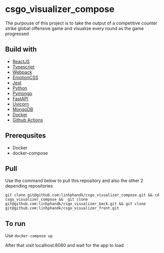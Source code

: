 # csgo_visualizer_compose

The purpouse of this project is to take the output of a competitive counter strike global offensive game and visualize every round as the game progressed

## Build with

- [ReactJS](https://reactjs.org/)
- [Typescript](https://www.typescriptlang.org/)
- [Webpack](https://webpack.js.org/)
- [EmotionCSS](https://emotion.sh/docs/introduction)
- [Jest](https://jestjs.io/)
- [Python](https://www.python.org/)
- [Pymongo](https://pymongo.readthedocs.io/en/stable/)
- [FastAPI](https://fastapi.tiangolo.com/)
- [Uvicorn](https://www.uvicorn.org/)
- [MongoDB](https://www.mongodb.com/)
- [Docker](https://www.docker.com/)
- [Github Actions](https://docs.github.com/en/actions)
## Prerequsites

- Docker
- docker-compose
## Pull
Use the command below to pull this repository and also the other 2 depending repositories

`git clone git@github.com:linhphandk/csgo_visualizer_compose.git &&
cd csgo_visualizer_compose && 
git clone git@github.com:linhphandk/csgo_visualizer_back.git &&
git clone git@github.com:linhphandk/csgo_visualizer_front.git`

## To run
Use 
`docker-compose up`

After that visit localhost:8080 and wait for the app to load
